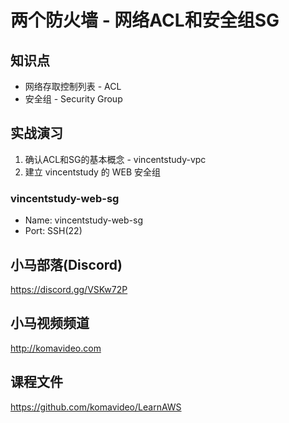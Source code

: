两个防火墙 - 网络ACL和安全组SG
============================

## 知识点

* 网络存取控制列表 - ACL
* 安全组 - Security Group

## 实战演习

1. 确认ACL和SG的基本概念 - vincentstudy-vpc
2. 建立 vincentstudy 的 WEB 安全组

### vincentstudy-web-sg

+ Name: vincentstudy-web-sg
+ Port: SSH(22)

## 小马部落(Discord)

https://discord.gg/VSKw72P

## 小马视频频道

http://komavideo.com

## 课程文件

https://github.com/komavideo/LearnAWS
